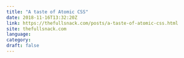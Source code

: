 ```yaml
---
title: "A taste of Atomic CSS"
date: 2018-11-16T13:32:20Z
link: https://thefullsnack.com/posts/a-taste-of-atomic-css.html
site: thefullsnack.com
language: 
category:
draft: false
---
```

